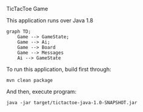 TicTacToe Game

This application runs over Java 1.8

```mermaid
graph TD;
    Game --> GameState;
    Game --> Ai;
    Game --> Board
    Game --> Messages
    Ai --> GameState
```

To run this application, build first through:
```
mvn clean package
```

And then, execute program:
```
java -jar target/tictactoe-java-1.0-SNAPSHOT.jar
```
